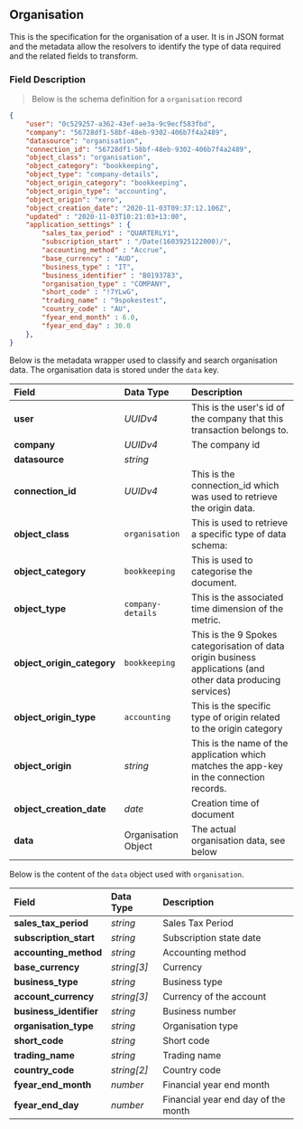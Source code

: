 ## Organisation

This is the specification for the organisation of a user. It is in JSON format and the metadata allow the resolvers to identify the type of data required and the related fields to transform.

### Field Description

> Below is the schema definition for a `organisation` record

```json
{
    "user": "0c529257-a362-43ef-ae3a-9c9ecf583fbd",
    "company": "56728df1-58bf-48eb-9302-406b7f4a2489",
    "datasource": "organisation",
    "connection_id": "56728df1-58bf-48eb-9302-406b7f4a2489",
    "object_class": "organisation",
    "object_category": "bookkeeping",
    "object_type": "company-details",
    "object_origin_category": "bookkeeping",
    "object_origin_type": "accounting",
    "object_origin": "xero",
    "object_creation_date": "2020-11-03T09:37:12.106Z",
    "updated" : "2020-11-03T10:21:03+13:00",
    "application_settings" : {
        "sales_tax_period" : "QUARTERLY1",
        "subscription_start" : "/Date(1603925122000)/",
        "accounting_method" : "Accrue",
        "base_currency" : "AUD",
        "business_type" : "IT",
        "business_identifier" : "B0193783",
        "organisation_type" : "COMPANY",
        "short_code" : "!7YLwG",
        "trading_name" : "9spokestest",
        "country_code" : "AU",
        "fyear_end_month" : 6.0,
        "fyear_end_day" : 30.0
    },
}
```

Below is the metadata wrapper used to classify and search organisation data. The organisation data is stored under the `data` key.

| Field                      | Data Type           | Description                                                                                                  |
| :------------------------- | :------------------ | :----------------------------------------------------------------------------------------------------------- |
| **user**                   | *UUIDv4*            | This is the user's id of the company that this transaction belongs to.                                       |
| **company**                | *UUIDv4*            | The company id                                                                                               |
| **datasource**             | *string*            |                                                                                                              |
| **connection_id**          | *UUIDv4*            | This is the connection_id which was used to retrieve the origin data.                                        |
| **object_class**           | `organisation`      | This is used to retrieve a specific type of data schema:                                                     |
| **object_category**        | `bookkeeping`       | This is used to categorise the document.                                                                     |
| **object_type**            | `company-details`   | This is the associated time dimension of the metric.                                                         |
| **object_origin_category** | `bookkeeping`       | This is the 9 Spokes categorisation of data origin business applications (and other data producing services) |
| **object_origin_type**     | `accounting`        | This is the specific type of origin related to the origin category                                           |
| **object_origin**          | *string*            | This is the name of the application which matches the app-key in the connection records.                     |
| **object_creation_date**   | *date*              | Creation time of document                                                                                    |
| **data**                   | Organisation Object | The actual organisation data, see below                                                                      |

Below is the content of the `data` object used with `organisation`.

| Field                   | Data Type   | Description                         |
| :---------------------- | :---------- | :---------------------------------- |
| **sales_tax_period**    | *string*    | Sales Tax Period                    |
| **subscription_start**  | *string*    | Subscription state date             |
| **accounting_method**   | *string*    | Accounting method                   |
| **base_currency**       | *string[3]* | Currency                            |
| **business_type**       | *string*    | Business type                       |
| **account_currency**    | *string[3]* | Currency of the account             |
| **business_identifier** | *string*    | Business number                     |
| **organisation_type**   | *string*    | Organisation type                   |
| **short_code**          | *string*    | Short code                          |
| **trading_name**        | *string*    | Trading name                        |
| **country_code**        | *string[2]* | Country code                        |
| **fyear_end_month**     | *number*    | Financial year end month            |
| **fyear_end_day**       | *number*    | Financial year end day of the month |
